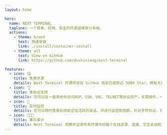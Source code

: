 ```yaml
---
layout: home

hero:
  name: NEXT TERMINAL
  tagline: 一个简单、好用、安全的开源运维审计系统。
  actions:
    - theme: brand
      text: 快速安装
      link: ./install/container-install
    - theme: alt
      text: View on GitHub
      link: https://github.com/dushixiang/next-terminal

features:
  - icon: 😋
    title: 免费开源
    details: Next Terminal 开源项目在 GitHub 目前已收获近 5000 Star，拥有大量用户，因此您可以绝对相信 Next Terminal 的稳定性。
  - icon: 👌
    title: 多协议支持
    details: 您可以在一套系统中访问RDP、SSH、VNC、TELNET等协议资产，无需插件，一个浏览器即可。
  - icon: 👀
    title: 实时监控
    details: 您可以随时查看到目前正在活跃的会话，并进行监控和阻断。针对字符协议，您甚至可以限制禁止某些命令的执行和记录。
  - icon: 🧑🏼‍💻
    title: 事后审计
    details: Next Terminal 观察并记录所有环境中的每个在线资源、连接、交互会话和其他安全事件。这些事件被记录在结构化的审计日志中，便于查看正在发生的事情和责任人。
---
```

